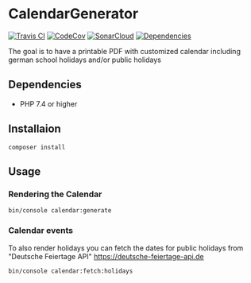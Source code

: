 # CalendarGenerator

[![Travis CI](https://img.shields.io/travis/com/lugark/CalendarGenerator?label=TravisCI)](https://travis-ci.com/github/lugark/CalendarGenerator)
[![CodeCov](https://img.shields.io/codecov/c/gh/lugark/CalendarGenerator?label=CodeCov)](https://codecov.io/gh/lugark/CalendarGenerator)
[![SonarCloud](https://img.shields.io/sonar/quality_gate/lugark_CalendarGenerator?server=https%3A%2F%2Fsonarcloud.io)](https://sonarcloud.io/dashboard?id=lugark_CalendarGenerator)
[![Dependencies](https://img.shields.io/librariesio/github/lugark/CalendarGenerator)](https://img.shields.io/librariesio/github/lugark/CalendarGenerator)

The goal is to have a printable PDF with customized calendar including german school holidays and/or public holidays

## Dependencies
- PHP 7.4 or higher

## Installaion
```
composer install
```

## Usage 
### Rendering the Calendar
```
bin/console calendar:generate
```

### Calendar events
To also render holidays you can fetch the dates for public holidays from "Deutsche Feiertage API"  https://deutsche-feiertage-api.de 

```
bin/console calendar:fetch:holidays
```